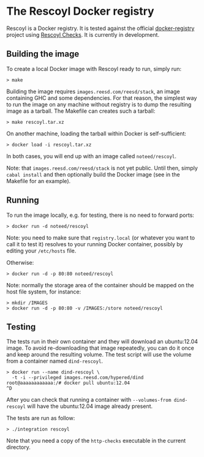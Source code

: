 # The Rescoyl Docker registry

Rescoyl is a Docker registry. It is tested against the official
[docker-registry](https://github.com/docker/docker-registry) project using
[Rescoyl Checks](https://github.com/noteed/rescoyl-checks). It is currently in
development.

## Building the image

To create a local Docker image with Rescoyl ready to run, simply run:

    > make

Building the image requires `images.reesd.com/reesd/stack`, an image containing
GHC and some dependencies. For that reason, the simplest way to run the image
on any machine without registry is to dump the resulting image as a tarball.
The Makefile can creates such a tarball:

    > make rescoyl.tar.xz

On another machine, loading the tarball within Docker is self-sufficient:

    > docker load -i rescoyl.tar.xz

In both cases, you will end up with an image called `noteed/rescoyl`.

Note: that `images.reesd.com/reesd/stack` is not yet public. Until then, simply
`cabal install` and then optionally build the Docker image (see in the Makefile
for an example).

## Running

To run the image locally, e.g. for testing, there is no need to forward ports:

    > docker run -d noteed/rescoyl

Note: you need to make sure that `registry.local` (or whatever you want to call
it to test it) resolves to your running Docker container, possibly by editing
your `/etc/hosts` file.

Otherwise:

    > docker run -d -p 80:80 noteed/rescoyl

Note: normally the storage area of the container should be mapped on the host
file system, for instance:

    > mkdir /IMAGES
    > docker run -d -p 80:80 -v /IMAGES:/store noteed/rescoyl

## Testing

The tests run in their own container and they will download an ubuntu:12.04
image. To avoid re-downloading that image repeatedly, you can do it once and
keep around the resulting volume. The test script will use the volume from a
container named `dind-rescoyl`.

    > docker run --name dind-rescoyl \
      -t -i --privileged images.reesd.com/hypered/dind
    root@aaaaaaaaaaaa:/# docker pull ubuntu:12.04
    ^D

After you can check that running a container with `--volumes-from dind-rescoyl`
will have the ubuntu:12.04 image already present.

The tests are run as follow:

    > ./integration rescoyl

Note that you need a copy of the `http-checks` executable in the current
directory.
